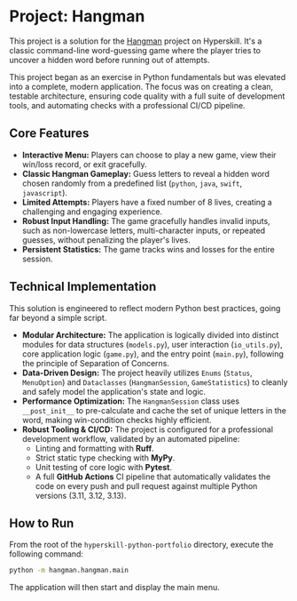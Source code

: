 # Project: Hangman

This project is a solution for the [Hangman](https://hyperskill.org/projects/69) project on Hyperskill. It's a classic command-line word-guessing game where the player tries to uncover a hidden word before running out of attempts.

This project began as an exercise in Python fundamentals but was elevated into a complete, modern application. The focus was on creating a clean, testable architecture, ensuring code quality with a full suite of development tools, and automating checks with a professional CI/CD pipeline.

## Core Features

* **Interactive Menu:** Players can choose to play a new game, view their win/loss record, or exit gracefully.
* **Classic Hangman Gameplay:** Guess letters to reveal a hidden word chosen randomly from a predefined list (`python`, `java`, `swift`, `javascript`).
* **Limited Attempts:** Players have a fixed number of 8 lives, creating a challenging and engaging experience.
* **Robust Input Handling:** The game gracefully handles invalid inputs, such as non-lowercase letters, multi-character inputs, or repeated guesses, without penalizing the player's lives.
* **Persistent Statistics:** The game tracks wins and losses for the entire session.

## Technical Implementation

This solution is engineered to reflect modern Python best practices, going far beyond a simple script.

* **Modular Architecture:** The application is logically divided into distinct modules for data structures (`models.py`), user interaction (`io_utils.py`), core application logic (`game.py`), and the entry point (`main.py`), following the principle of Separation of Concerns.
* **Data-Driven Design:** The project heavily utilizes `Enums` (`Status`, `MenuOption`) and `Dataclasses` (`HangmanSession`, `GameStatistics`) to cleanly and safely model the application's state and logic.
* **Performance Optimization:** The `HangmanSession` class uses `__post_init__` to pre-calculate and cache the set of unique letters in the word, making win-condition checks highly efficient.
* **Robust Tooling & CI/CD:** The project is configured for a professional development workflow, validated by an automated pipeline:
    * Linting and formatting with **Ruff**.
    * Strict static type checking with **MyPy**.
    * Unit testing of core logic with **Pytest**.
    * A full **GitHub Actions** CI pipeline that automatically validates the code on every push and pull request against multiple Python versions (3.11, 3.12, 3.13).

## How to Run

From the root of the `hyperskill-python-portfolio` directory, execute the following command:

```bash
python -m hangman.hangman.main
````

The application will then start and display the main menu.
